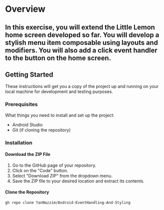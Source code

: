 # Overview
## In this exercise, you will extend the Little Lemon home screen developed so far. You will develop a stylish menu item composable using layouts and modifiers. You will also add a click event handler to the button on the home screen.

## Getting Started

These instructions will get you a copy of the project up and running on your local machine for development and testing purposes.

### Prerequisites

What things you need to install and set up the project:

- Android Studio
- Git (if cloning the repository)

### Installation

#### Download the ZIP File
1. Go to the GitHub page of your repository.
2. Click on the "Code" button.
3. Select "Download ZIP" from the dropdown menu.
4. Save the ZIP file to your desired location and extract its contents.

#### Clone the Repository

```bash
gh repo clone YanNazzim/Android-EventHandling-And-Styling
